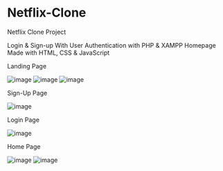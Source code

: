 # Netflix-Clone

Netflix Clone Project 

Login & Sign-up With User Authentication with PHP & XAMPP
Homepage Made with HTML, CSS & JavaScript

Landing Page

![image](https://user-images.githubusercontent.com/120882840/234582433-e0045a99-e1f8-48ec-9a1f-98de79442611.png)
![image](https://user-images.githubusercontent.com/120882840/234582600-bcb4052d-9c65-4baf-91f6-c538d372a7d0.png)
![image](https://user-images.githubusercontent.com/120882840/234582659-b4e7e26f-2adc-409e-ad71-ef315d66df96.png)

Sign-Up Page

![image](https://user-images.githubusercontent.com/120882840/234582710-da9b194c-a196-49f0-b0b4-a5915c5fe2b6.png)

Login Page

![image](https://user-images.githubusercontent.com/120882840/234582764-f037f521-0745-4fde-84f6-5f9f763c2c3b.png)

Home Page

![image](https://user-images.githubusercontent.com/120882840/234582979-6bfd5d86-b5db-4168-8013-2bf197540111.png)
![image](https://user-images.githubusercontent.com/120882840/234583851-df549645-3672-4c74-8d85-440936f338ef.png)
